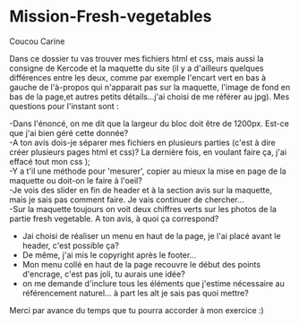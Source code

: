 # Mission-Fresh-vegetables

Coucou Carine

Dans ce dossier tu vas trouver mes fichiers html et css, mais aussi la consigne de Kercode et la maquette du site (il y a d'ailleurs quelques différences entre les deux, comme par exemple l'encart vert en bas à gauche de l'à-propos qui n'apparait pas sur la maquette, l'image de fond en bas de la page,et autres petits détails...j'ai choisi de me référer au jpg).
Mes questions pour l'instant sont :

-Dans l'énoncé, on me dit que la largeur du bloc doit être de 1200px. Est-ce que j'ai bien géré cette donnée?<br>
-A ton avis dois-je séparer mes fichiers en plusieurs parties (c'est à dire créer plusieurs pages html et css)? La dernière fois, en voulant faire ça, j'ai effacé tout mon css );<br>
-Y a t'il une méthode pour 'mesurer', copier au mieux la mise en page de la maquette ou doit-on le faire à l'oeil?<br>
-Je vois des slider en fin de header et à la section avis sur la maquette, mais je sais pas comment faire. Je vais continuer de chercher...<br>
-Sur la maquette toujours on voit deux chiffres verts sur les photos de la partie fresh vegetable. A ton avis, à quoi ça correspond?<br>
- Jai choisi de réaliser un menu en haut de la page, je l'ai placé avant le header, c'est possible ça?
- De même, j'ai mis le copyright après le footer...
- Mon menu collé en haut de la page recouvre le début des points d'encrage, c'est pas joli, tu aurais une idée?
- on me demande d'inclure tous les éléments que j'estime nécessaire au référencement naturel... à part les alt je sais pas quoi mettre?

Merci par avance du temps que tu pourra accorder à mon exercice :)
